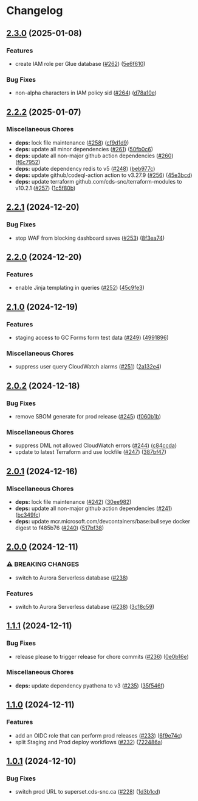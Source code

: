 # Changelog

## [2.3.0](https://github.com/cds-snc/cds-superset/compare/v2.2.2...v2.3.0) (2025-01-08)


### Features

* create IAM role per Glue database ([#262](https://github.com/cds-snc/cds-superset/issues/262)) ([5e6f610](https://github.com/cds-snc/cds-superset/commit/5e6f61012d98089d790f2e7d5849180d4eb5b549))


### Bug Fixes

* non-alpha characters in IAM policy sid ([#264](https://github.com/cds-snc/cds-superset/issues/264)) ([d78a10e](https://github.com/cds-snc/cds-superset/commit/d78a10e152b0a7b48516c89d91cbf038cc2e2d91))

## [2.2.2](https://github.com/cds-snc/cds-superset/compare/v2.2.1...v2.2.2) (2025-01-07)


### Miscellaneous Chores

* **deps:** lock file maintenance ([#258](https://github.com/cds-snc/cds-superset/issues/258)) ([cf9d1d9](https://github.com/cds-snc/cds-superset/commit/cf9d1d93002fec5db34baf681fdef264b2c5e01b))
* **deps:** update all minor dependencies ([#261](https://github.com/cds-snc/cds-superset/issues/261)) ([50fb0c6](https://github.com/cds-snc/cds-superset/commit/50fb0c6866b1bbd51508293ae6a107b6b70af505))
* **deps:** update all non-major github action dependencies ([#260](https://github.com/cds-snc/cds-superset/issues/260)) ([f6c7952](https://github.com/cds-snc/cds-superset/commit/f6c7952904bf60ddcccb768cbe8c28b643385271))
* **deps:** update dependency redis to v5 ([#248](https://github.com/cds-snc/cds-superset/issues/248)) ([beb977c](https://github.com/cds-snc/cds-superset/commit/beb977cdd545829518b9e985ab16dd43c3baef20))
* **deps:** update github/codeql-action action to v3.27.9 ([#256](https://github.com/cds-snc/cds-superset/issues/256)) ([45e3bcd](https://github.com/cds-snc/cds-superset/commit/45e3bcd9d3fb16fb37b81a4f1ff1ff0b39478f90))
* **deps:** update terraform github.com/cds-snc/terraform-modules to v10.2.1 ([#257](https://github.com/cds-snc/cds-superset/issues/257)) ([1c5f80b](https://github.com/cds-snc/cds-superset/commit/1c5f80bc8a2a6957068606326282b71d6e443ed0))

## [2.2.1](https://github.com/cds-snc/cds-superset/compare/v2.2.0...v2.2.1) (2024-12-20)


### Bug Fixes

* stop WAF from blocking dashboard saves ([#253](https://github.com/cds-snc/cds-superset/issues/253)) ([8f3ea74](https://github.com/cds-snc/cds-superset/commit/8f3ea743c11ade8bfc2e8ebed70b4246ff39ec8f))

## [2.2.0](https://github.com/cds-snc/cds-superset/compare/v2.1.0...v2.2.0) (2024-12-20)


### Features

* enable Jinja templating in queries ([#252](https://github.com/cds-snc/cds-superset/issues/252)) ([45c9fe3](https://github.com/cds-snc/cds-superset/commit/45c9fe3c14eefd29b41beef602697e28431cd9ab))

## [2.1.0](https://github.com/cds-snc/cds-superset/compare/v2.0.2...v2.1.0) (2024-12-19)


### Features

* staging access to GC Forms form test data ([#249](https://github.com/cds-snc/cds-superset/issues/249)) ([4991896](https://github.com/cds-snc/cds-superset/commit/4991896ddd5479ba036050466e2e4e12af9f535d))


### Miscellaneous Chores

* suppress user query CloudWatch alarms ([#251](https://github.com/cds-snc/cds-superset/issues/251)) ([2a132e4](https://github.com/cds-snc/cds-superset/commit/2a132e45a4dbd38b2ea4579ac0c923262ee9b6f0))

## [2.0.2](https://github.com/cds-snc/cds-superset/compare/v2.0.1...v2.0.2) (2024-12-18)


### Bug Fixes

* remove SBOM generate for prod release ([#245](https://github.com/cds-snc/cds-superset/issues/245)) ([f060b1b](https://github.com/cds-snc/cds-superset/commit/f060b1b2989aae29f389910c11ada354271de8be))


### Miscellaneous Chores

* suppress DML not allowed CloudWatch errors ([#244](https://github.com/cds-snc/cds-superset/issues/244)) ([c84ccda](https://github.com/cds-snc/cds-superset/commit/c84ccda705d6e279404fce3e0b2c83702a906654))
* update to latest Terraform and use lockfile ([#247](https://github.com/cds-snc/cds-superset/issues/247)) ([387bf47](https://github.com/cds-snc/cds-superset/commit/387bf4720ca19de1cd0e3af2d427ce187910d54a))

## [2.0.1](https://github.com/cds-snc/cds-superset/compare/v2.0.0...v2.0.1) (2024-12-16)


### Miscellaneous Chores

* **deps:** lock file maintenance ([#242](https://github.com/cds-snc/cds-superset/issues/242)) ([30ee982](https://github.com/cds-snc/cds-superset/commit/30ee982e8df08d6250daf9882644cf8bcb5d80d1))
* **deps:** update all non-major github action dependencies ([#241](https://github.com/cds-snc/cds-superset/issues/241)) ([bc349fc](https://github.com/cds-snc/cds-superset/commit/bc349fcb05ab537d454a3b156736908e0408039c))
* **deps:** update mcr.microsoft.com/devcontainers/base:bullseye docker digest to f485b76 ([#240](https://github.com/cds-snc/cds-superset/issues/240)) ([517bf38](https://github.com/cds-snc/cds-superset/commit/517bf38628758fe15c010cdaae9b859cc142eebf))

## [2.0.0](https://github.com/cds-snc/cds-superset/compare/v1.1.1...v2.0.0) (2024-12-11)


### ⚠ BREAKING CHANGES

* switch to Aurora Serverless database ([#238](https://github.com/cds-snc/cds-superset/issues/238))

### Features

* switch to Aurora Serverless database ([#238](https://github.com/cds-snc/cds-superset/issues/238)) ([3c18c59](https://github.com/cds-snc/cds-superset/commit/3c18c5995b5e5d9ab8d3a8c1a0b9536563ceec44))

## [1.1.1](https://github.com/cds-snc/cds-superset/compare/v1.1.0...v1.1.1) (2024-12-11)


### Bug Fixes

* release please to trigger release for chore commits ([#236](https://github.com/cds-snc/cds-superset/issues/236)) ([0e0b16e](https://github.com/cds-snc/cds-superset/commit/0e0b16e5fbe0710f65ef97467e76078349fa9cec))


### Miscellaneous Chores

* **deps:** update dependency pyathena to v3 ([#235](https://github.com/cds-snc/cds-superset/issues/235)) ([35f546f](https://github.com/cds-snc/cds-superset/commit/35f546ff2fbf89c2e7c08e562ddfa54c556348f2))

## [1.1.0](https://github.com/cds-snc/cds-superset/compare/v1.0.1...v1.1.0) (2024-12-11)


### Features

* add an OIDC role that can perform prod releases ([#233](https://github.com/cds-snc/cds-superset/issues/233)) ([6f9e74c](https://github.com/cds-snc/cds-superset/commit/6f9e74c6bd2f1e2e2d7c9f2b2f12084b5ff0cccd))
* split Staging and Prod deploy workflows ([#232](https://github.com/cds-snc/cds-superset/issues/232)) ([722486a](https://github.com/cds-snc/cds-superset/commit/722486a407782deac6982fb108bb9668a76046d1))

## [1.0.1](https://github.com/cds-snc/cds-superset/compare/v1.0.0...v1.0.1) (2024-12-10)


### Bug Fixes

* switch prod URL to superset.cds-snc.ca ([#228](https://github.com/cds-snc/cds-superset/issues/228)) ([1d3b1cd](https://github.com/cds-snc/cds-superset/commit/1d3b1cd461a1d94eae32fb2a7300ef2e9e18cdc8))
